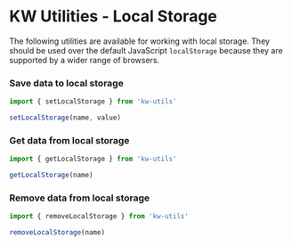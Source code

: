 # KW Utilities - Local Storage

The following utilities are available for working with local storage. They should be used over the default JavaScript `localStorage` because they are supported by a wider range of browsers.

### Save data to local storage

```jsx
import { setLocalStorage } from 'kw-utils'

setLocalStorage(name, value)
```

### Get data from local storage

```jsx
import { getLocalStorage } from 'kw-utils'

getLocalStorage(name)
```

### Remove data from local storage

```jsx
import { removeLocalStorage } from 'kw-utils'

removeLocalStorage(name)
```
